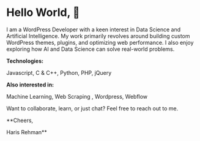 # Hello World, 👋

I am a WordPress Developer with a keen interest in Data Science and Artificial Intelligence. My work primarily revolves around building custom WordPress themes, plugins, and optimizing web performance. I also enjoy exploring how AI and Data Science can solve real-world problems.

**Technologies:**

Javascript, C & C++, Python, PHP, jQuery

**Also interested in:**

Machine Learning, Web Scraping , Wordpress, Webflow

Want to collaborate, learn, or just chat? Feel free to reach out to me.

**Cheers,

Haris Rehman**
